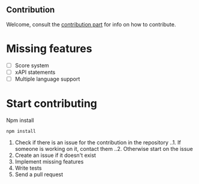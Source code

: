 ## Contribution

Welcome, consult the [contribution part](#start-contributing) for info on how to contribute.

# Missing features

- [ ] Score system
- [ ] xAPI statements
- [ ] Multiple language support

# <a name="start-contributing"></a>Start contributing

Npm install
```
npm install
```

1. Check if there is an issue for the contribution in the repository
..1. If someone is working on it, contact them
..2. Otherwise start on the issue
2. Create an issue if it doesn't exist
3. Implement missing features
4. Write tests
5. Send a pull request
